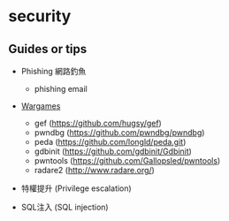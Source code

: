 # security

## Guides or tips

* Phishing 網路釣魚
    * phishing email
* [Wargames](https://overthewire.org/wargames/)
    * gef (https://github.com/hugsy/gef)
    * pwndbg (https://github.com/pwndbg/pwndbg)
    * peda (https://github.com/longld/peda.git)
    * gdbinit (https://github.com/gdbinit/Gdbinit)
    * pwntools (https://github.com/Gallopsled/pwntools)
    * radare2 (http://www.radare.org/)

* 特權提升 (Privilege escalation)
* SQL注入 (SQL injection)